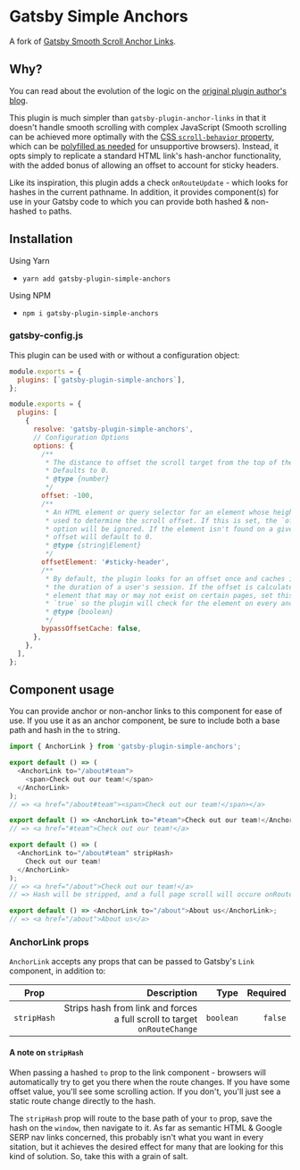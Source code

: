 # Gatsby Simple Anchors

A fork of [Gatsby Smooth Scroll Anchor Links](https://www.npmjs.com/package/gatsby-plugin-anchor-links).

## Why?

You can read about the evolution of the logic on the [original plugin author's blog](https://chaseohlson.com/gatsby-link-anchor-navigation).

This plugin is much simpler than `gatsby-plugin-anchor-links` in that it doesn't handle smooth scrolling with complex JavaScript (Smooth scrolling can be achieved more optimally with the [CSS `scroll-behavior` property](https://css-tricks.com/snippets/jquery/smooth-scrolling/), which can be [polyfilled as needed](https://github.com/wessberg/scroll-behavior-polyfill) for unsupportive browsers). Instead, it opts simply to replicate a standard HTML link's hash-anchor functionality, with the added bonus of allowing an offset to account for sticky headers.

Like its inspiration, this plugin adds a check `onRouteUpdate` - which looks for hashes in the current pathname. In addition, it provides component(s) for use in your Gatsby code to which you can provide both hashed & non-hashed `to` paths.

## Installation

Using Yarn

- `yarn add gatsby-plugin-simple-anchors`

Using NPM

- `npm i gatsby-plugin-simple-anchors`

### gatsby-config.js

This plugin can be used with or without a configuration object:

```js
module.exports = {
  plugins: [`gatsby-plugin-simple-anchors`],
};
```

```js
module.exports = {
  plugins: [
    {
      resolve: 'gatsby-plugin-simple-anchors',
      // Configuration Options
      options: {
        /**
         * The distance to offset the scroll target from the top of the viwewport.
         * Defaults to 0.
         * @type {number}
         */
        offset: -100,
        /**
         * An HTML element or query selector for an element whose height will be
         * used to determine the scroll offset. If this is set, the `offset`
         * option will be ignored. If the element isn't found on a given page, the
         * offset will default to 0.
         * @type {string|Element}
         */
        offsetElement: '#sticky-header',
        /**
         * By default, the plugin looks for an offset once and caches its value for
         * the duration of a user's session. If the offset is calculated by an
         * element that may or may not exist on certain pages, set this option to
         * `true` so the plugin will check for the element on every anchor link click.
         * @type {boolean}
         */
        bypassOffsetCache: false,
      },
    },
  ],
};
```

## Component usage

You can provide anchor or non-anchor links to this component for ease of use. If you use it as an anchor component, be sure to include both a base path and hash in the `to` string.

```javascript
import { AnchorLink } from 'gatsby-plugin-simple-anchors';

export default () => (
  <AnchorLink to="/about#team">
    <span>Check out our team!</span>
  </AnchorLink>
);
// => <a href="/about#team"><span>Check out our team!</span></a>

export default () => <AnchorLink to="#team">Check out our team!</AnchorLink>;
// => <a href="#team">Check out our team!</a>

export default () => (
  <AnchorLink to="/about#team" stripHash>
    Check out our team!
  </AnchorLink>
);
// => <a href="/about">Check out our team!</a>
// => Hash will be stripped, and a full page scroll will occure onRouteChange

export default () => <AnchorLink to="/about">About us</AnchorLink>;
// => <a href="/about">About us</a>
```

### AnchorLink props

`AnchorLink` accepts any props that can be passed to Gatsby's `Link` component, in addition to:

| Prop        |                                                              Description |      Type | Required |
| ----------- | -----------------------------------------------------------------------: | --------: | -------: |
| `stripHash` | Strips hash from link and forces a full scroll to target `onRouteChange` | `boolean` |  `false` |

#### A note on `stripHash`

When passing a hashed `to` prop to the link component - browsers will automatically try to get you there when the route changes. If you have some offset value, you'll see some scrolling action. If you don't, you'll just see a static route change directly to the hash.

The `stripHash` prop will route to the base path of your `to` prop, save the hash on the `window`, then navigate to it. As far as semantic HTML & Google SERP nav links concerned, this probably isn't what you want in every sitation, but it achieves the desired effect for many that are looking for this kind of solution. So, take this with a grain of salt.
